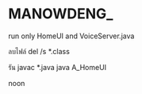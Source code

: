 # MANOWDENG_

run only HomeUI and VoiceServer.java

ลบไฟล์   del /s *.class

รัน 
javac *.java
java A_HomeUI


noon